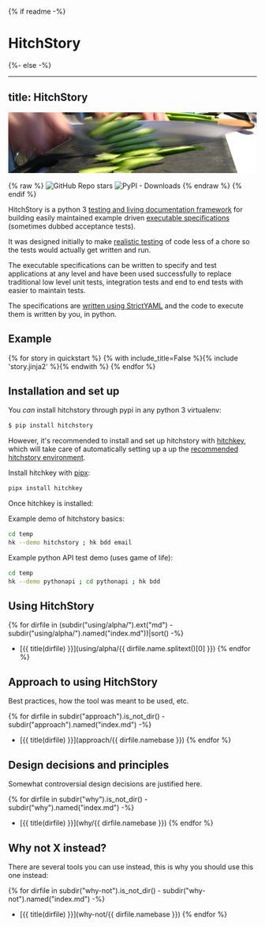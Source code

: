 {% if readme -%}
# HitchStory
{%- else -%}

---
title: HitchStory
---

![](sliced-cucumber.jpg)

{% raw %}
<img alt="GitHub Repo stars" src="https://img.shields.io/github/stars/hitchdev/hitchstory?style=social"> 
<img alt="PyPI - Downloads" src="https://img.shields.io/pypi/dm/hitchstory">
{% endraw %}
{% endif %}

HitchStory is a python 3
[testing and living documentation framework](approach/testing-and-living-documentation) for building easily
maintained example driven [executable specifications](approach/executable-specifications) (sometimes dubbed
acceptance tests).

It was designed initially to make [realistic testing](approach/test-realism) of code less
of a chore so the tests would actually get written and run.

The executable specifications can be written to specify and test applications at
any level and have been used successfully to replace traditional
low level unit tests, integration tests and end to end tests
with easier to maintain tests.

The specifications are [written using StrictYAML](why/strictyaml) and the
code to execute them is written by you, in python.


## Example

{% for story in quickstart %}
{% with include_title=False %}{% include 'story.jinja2' %}{% endwith %}
{% endfor %}


## Installation and set up

You *can* install hitchstory through pypi in any python 3 virtualenv:

```bash
$ pip install hitchstory
```

However, it's recommended to install and set up hitchstory with [hitchkey](https://github.com/hitchdev/hitchkey),
which will take care of automatically setting up a up the [recommended hitchstory environment](approach/recommended-environment).

Install hitchkey with [pipx](https://pypa.github.io/pipx/):

```bash
pipx install hitchkey
```

Once hitchkey is installed:

Example demo of hitchstory basics:

```bash
cd temp
hk --demo hitchstory ; hk bdd email
```

Example python API test demo (uses game of life):

```bash
cd temp
hk --demo pythonapi ; cd pythonapi ; hk bdd
```


## Using HitchStory

{% for dirfile in (subdir("using/alpha/").ext("md") - subdir("using/alpha/").named("index.md"))|sort() -%}
- [{{ title(dirfile) }}](using/alpha/{{ dirfile.name.splitext()[0] }})
{% endfor %}



## Approach to using HitchStory

Best practices, how the tool was meant to be used, etc.

{% for dirfile in subdir("approach").is_not_dir() - subdir("approach").named("index.md") -%} 
- [{{ title(dirfile) }}](approach/{{ dirfile.namebase }})
{% endfor %}

## Design decisions and principles

Somewhat controversial design decisions are justified here.

{% for dirfile in subdir("why").is_not_dir() - subdir("why").named("index.md") -%} 
- [{{ title(dirfile) }}](why/{{ dirfile.namebase }})
{% endfor %}

## Why not X instead?

There are several tools you can use instead, this is why you should use this one instead:

{% for dirfile in subdir("why-not").is_not_dir() - subdir("why-not").named("index.md") -%} 
- [{{ title(dirfile) }}](why-not/{{ dirfile.namebase }})
{% endfor %}
